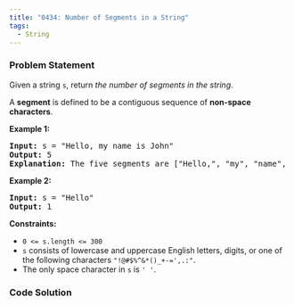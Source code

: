 ```yaml
---
title: "0434: Number of Segments in a String"
tags:
  - String
---
```

### Problem Statement

<p>Given a string <code>s</code>, return <em>the number of segments in the string</em>.</p>

<p>A <strong>segment</strong> is defined to be a contiguous sequence of <strong>non-space characters</strong>.</p>


<p><strong class="example">Example 1:</strong></p>

<pre>
<strong>Input:</strong> s = &quot;Hello, my name is John&quot;
<strong>Output:</strong> 5
<strong>Explanation:</strong> The five segments are [&quot;Hello,&quot;, &quot;my&quot;, &quot;name&quot;, &quot;is&quot;, &quot;John&quot;]
</pre>

<p><strong class="example">Example 2:</strong></p>

<pre>
<strong>Input:</strong> s = &quot;Hello&quot;
<strong>Output:</strong> 1
</pre>


<p><strong>Constraints:</strong></p>

<ul>
	<li><code>0 &lt;= s.length &lt;= 300</code></li>
	<li><code>s</code> consists of lowercase and uppercase English letters, digits, or one of the following characters <code>&quot;!@#$%^&amp;*()_+-=&#39;,.:&quot;</code>.</li>
	<li>The only space character in <code>s</code> is <code>&#39; &#39;</code>.</li>
</ul>


### Code Solution

```python

```
